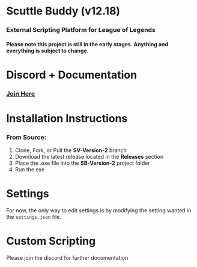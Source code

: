 # Scuttle Buddy (v12.18)
### External Scripting Platform for League of Legends
#### Please note this project is still in the early stages. Anything and everything is subject to change.

# Discord + Documentation
### [Join Here](https://discord.gg/9NyfysC4Uu)

# Installation Instructions

### From Source:
1. Clone, Fork, or Pull the **SV-Version-2** branch
2. Download the latest release located in the **Releases** section
3. Place the .exe file into the **SB-Version-2** project folder
4. Run the exe

# Settings
For now, the only way to edit settings is by modifying the setting wanted in the `settings.json` file.

# Custom Scripting
Please join the discord for further documentation
